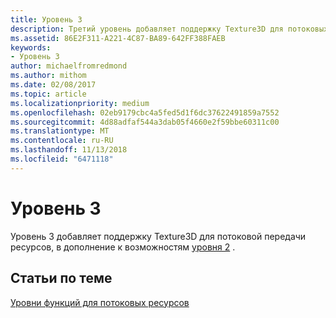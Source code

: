 ```yaml
---
title: Уровень 3
description: Третий уровень добавляет поддержку Texture3D для потоковых ресурсов в дополнение к возможностям уровня 2.
ms.assetid: 86E2F311-A221-4C87-BA89-642FF388FAEB
keywords:
- Уровень 3
author: michaelfromredmond
ms.author: mithom
ms.date: 02/08/2017
ms.topic: article
ms.localizationpriority: medium
ms.openlocfilehash: 02eb9179cbc4a5fed5d1f6dc37622491859a7552
ms.sourcegitcommit: 4d88adfaf544a3dab05f4660e2f59bbe60311c00
ms.translationtype: MT
ms.contentlocale: ru-RU
ms.lasthandoff: 11/13/2018
ms.locfileid: "6471118"
---
```

# <a name="tier-3"></a>Уровень 3


Уровень 3 добавляет поддержку Texture3D для потоковой передачи ресурсов, в дополнение к возможностям [уровня 2](tier-2.md) .

## <a name="span-idrelated-topicsspanrelated-topics"></a><span id="related-topics"></span>Статьи по теме


[Уровни функций для потоковых ресурсов](streaming-resources-features-tiers.md)

 

 




